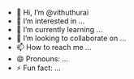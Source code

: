 - 👋 Hi, I’m @vithuthurai
- 👀 I’m interested in ...
- 🌱 I’m currently learning ...
- 💞️ I’m looking to collaborate on ...
- 📫 How to reach me ...
- 😄 Pronouns: ...
- ⚡ Fun fact: ...

<!---
vithuthurai/vithuthurai is a ✨ special ✨ repository because its `README.md` (this file) appears on your GitHub profile.
You can click the Preview link to take a look at your changes.
--->
